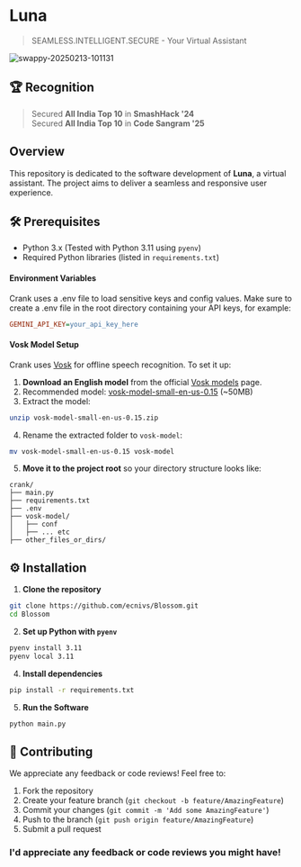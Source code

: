 # Luna
> SEAMLESS.INTELLIGENT.SECURE - Your Virtual Assistant

![swappy-20250213-101131](https://github.com/user-attachments/assets/d5bffa73-92b5-48e2-8e53-69e0f54f6dcd)

## 🏆 Recognition
> Secured **All India Top 10** in **SmashHack '24** <br>
> Secured **All India Top 10** in **Code Sangram '25**

## Overview
This repository is dedicated to the software development of **Luna**, a virtual assistant. The project aims to deliver a seamless and responsive user experience.

## 🛠️ Prerequisites
- Python 3.x (Tested with Python 3.11 using `pyenv`)
- Required Python libraries (listed in `requirements.txt`)

#### Environment Variables
Crank uses a .env file to load sensitive keys and config values. Make sure to create a .env file in the root directory containing your API keys, for example:
```ini
GEMINI_API_KEY=your_api_key_here
```

#### Vosk Model Setup
Crank uses [Vosk](https://alphacephei.com/vosk/) for offline speech recognition. To set it up:
1. **Download an English model** from the official [Vosk models](https://alphacephei.com/vosk/models) page.
2. Recommended model: [vosk-model-small-en-us-0.15](https://alphacephei.com/vosk/models/vosk-model-small-en-us-0.15.zip) (~50MB)
3. Extract the model:
```bash
unzip vosk-model-small-en-us-0.15.zip
```
4. Rename the extracted folder to `vosk-model`:
```bash
mv vosk-model-small-en-us-0.15 vosk-model
```
5. **Move it to the project root** so your directory structure looks like:
```
crank/
├── main.py
├── requirements.txt
├── .env
├── vosk-model/
│   ├── conf
│   ├── ... etc
├── other_files_or_dirs/
```

## ⚙️ Installation
1. **Clone the repository**
```bash
git clone https://github.com/ecnivs/Blossom.git
cd Blossom
```
2. **Set up Python with `pyenv`**
```bash
pyenv install 3.11
pyenv local 3.11
```
4. **Install dependencies**
```bash
pip install -r requirements.txt
```
5. **Run the Software**
```bash
python main.py
```

## 🙌 Contributing
We appreciate any feedback or code reviews! Feel free to:
1. Fork the repository
2. Create your feature branch (`git checkout -b feature/AmazingFeature`)
3. Commit your changes (`git commit -m 'Add some AmazingFeature'`)
4. Push to the branch (`git push origin feature/AmazingFeature`)
5. Submit a pull request

### I'd appreciate any feedback or code reviews you might have!
